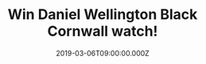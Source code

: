 ---
campaign-uuid: "c-0bcec4d5-a218-4379-af67-0063f534d37c"
type: "Competition"
category: "Gifts"
date: "2019-03-06T09:00:00.000Z"
end-date: "2019-04-06T23:59:00.000Z"
disable-form: false
is_promoted: false
has_entry_page: true
title: "Win Daniel Wellington Black Cornwall watch!"
competition-description: "<p>Minimalistic and refined, the classic design with interchangeable\
  \ straps that came to be has become a staple, with truly wide-ranging appeal. A\
  \ few years on, this design is still part of the fabric of what makes Daniel Wellington\
  \ so special.</p>\n<p>We have on our hands a special watch courtesy of Daniel Wellington:\
  \ Daniel Wellington Black Cornwall for you to stand out anywhere you go. Feel smart,\
  \ with Daniel Wellington you can.</p>\n"
hero-header: "Win Daniel Wellington Black Cornwall watch!"
terms-confirmation: "N/A"
banner-img: "https://assets.expresslyapp.com/asset-d8fb83af-76fa-4820-b162-e9253ffaa3f4.jpg"
logo-left-href: "http://club.expressly.io"
logo-left-image: "https://assets.expresslyapp.com/asset-c1d464b9-bb16-4a08-baf1-12a7e3c67d72.jpg"
logo-left-title: "Expressly Club"
bg-image-hero: "https://assets.expresslyapp.com/asset-9eeb2a4f-0aa7-4e60-a633-161e26aa0963.jpg"
bg-image-first: "https://assets.expresslyapp.com/asset-27479197-72de-4ec3-8edd-bcc4236c9019.jpg"
section1-content: "<p>With it's elegant design and fascinating appearance this watch\
  \ is an enhanced definitive for any occasion. The striking face and all-black NATO\
  \ strap makes the definitive Black Cornwall a real eye-catcher which embodies the\
  \ timeless elegance of their definitive Collection.</p>\n<p>A unique piece to one\
  \ of our special winners. Whether you are attending a black-tie event, playing a\
  \ game of tennis or enjoying a sunny day at the beach club, a classic Daniel Wellington\
  \ watch is the perfect companion for every occasion and any setting. Enter the form\
  \ below and it could be yours.</p>\n"
entry-title: "Win Daniel Wellington Black Cornwall watch!"
entry-content: "<p>Enter the draw to win Daniel Wellington Black Cornwall watch by\
  \ entering below before 23:59 on 6th of April 2019.</p>\n"
has-winner: false
prize-description: "Daniel Wellington Black Cornwall watch."
special-conditions: "Multiple entries are allowed up to one every day."
country-restrictions:
- "GB"
---